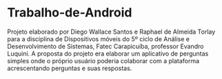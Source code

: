 # Trabalho-de-Android
Projeto elaborado por Diego Wallace Santos e Raphael de Almeida Torlay para a disciplina de Dispositivos móveis do 5º ciclo de Análise e Desenvolvimento de Sistemas, Fatec Carapicuíba, professor Evandro Luquini.
A proposta do projeto era elaborar um aplicativo de perguntas simples onde o próprio usuário poderia colaborar com a plataforma acrescentando perguntas e suas respostas.
